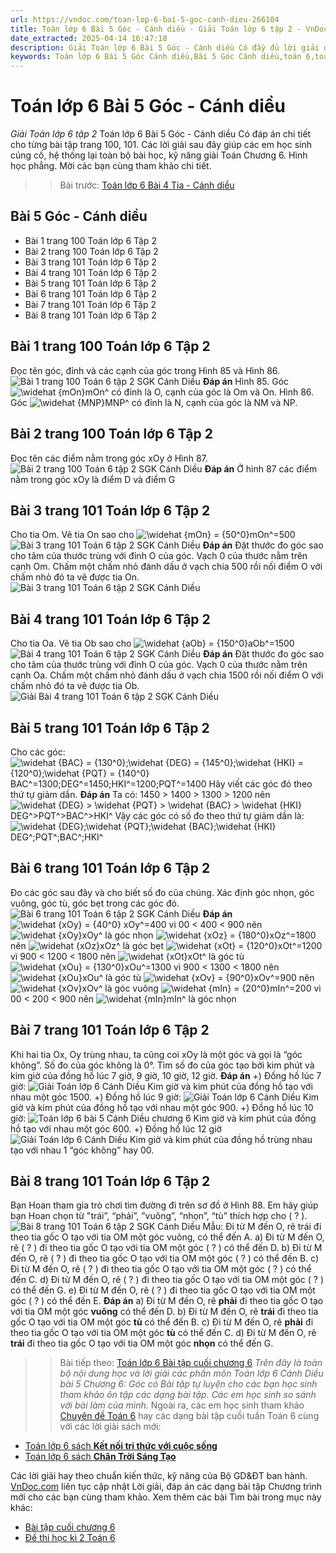 ```yaml
---
url: https://vndoc.com/toan-lop-6-bai-5-goc-canh-dieu-266104
title: Toán lớp 6 Bài 5 Góc - Cánh diều - Giải Toán lớp 6 tập 2 - VnDoc.com
date_extracted: 2025-04-14 16:47:18
description: Giải Toán lớp 6 Bài 5 Góc - Cánh diều Có đầy đủ lời giải đầy đủ lời giải cho từng bài tập để các em học sinh củng cố kỹ năng giải Toán.
keywords: Toán lớp 6 Bài 5 Góc Cánh diều,Bài 5 Góc Cánh diều,toán 6,toán lớp 6,giải toán lớp 6,giải toán 6,toán lớp 6 cánh diều,toán 6 cánh diều,giải toán 6 tập 2 cánh diều,giải toán lớp 6 cánh diều,Bài 5 Góc,giải Toán lớp 6 Bài 5 Góc cánh diều
---
```


# Toán lớp 6 Bài 5 Góc - Cánh diều
 _Giải Toán lớp 6 tập 2_
Toán lớp 6 Bài 5 Góc - Cánh diều Có đáp án chi tiết cho từng bài tập trang 100, 101. Các lời giải sau đây giúp các em học sinh củng cố, hệ thống lại toàn bộ bài học, kỹ năng giải Toán Chương 6. Hình học phẳng. Mời các bạn cùng tham khảo chi tiết.
>> Bài trước: [Toán lớp 6 Bài 4 Tia - Cánh diều](<https://vndoc.com/toan-lop-6-bai-4-tia-canh-dieu-266101>)
## **Bài 5 Góc - Cánh diều**
  * Bài 1 trang 100 Toán lớp 6 Tập 2
  * Bài 2 trang 100 Toán lớp 6 Tập 2
  * Bài 3 trang 101 Toán lớp 6 Tập 2
  * Bài 4 trang 101 Toán lớp 6 Tập 2
  * Bài 5 trang 101 Toán lớp 6 Tập 2
  * Bài 6 trang 101 Toán lớp 6 Tập 2
  * Bài 7 trang 101 Toán lớp 6 Tập 2
  * Bài 8 trang 101 Toán lớp 6 Tập 2

## Bài 1 trang 100 Toán lớp 6 Tập 2
Đọc tên góc, đỉnh và các cạnh của góc trong Hình 85 và Hình 86.
![Bài 1 trang 100 Toán 6 tập 2 SGK Cánh Diều](https://i.vdoc.vn/data/image/2022/05/23/Bai-1-trang-100-Toan-6-tap-2-SGK-Canh-Dieu.png)
**Đáp án**
Hình 85.
Góc ![\\widehat {mOn}](https://i.vdoc.vn/data/image/blank.png)mOn^ có đỉnh là O, cạnh của góc là Om và On.
Hình 86.
Góc ![\\widehat {MNP}](https://i.vdoc.vn/data/image/blank.png)MNP^ có đỉnh là N, cạnh của góc là NM và NP.
## Bài 2 trang 100 Toán lớp 6 Tập 2
Đọc tên các điểm nằm trong góc xOy ở Hình 87.
![Bài 2 trang 100 Toán 6 tập 2 SGK Cánh Diều](https://i.vdoc.vn/data/image/2022/05/23/Bai-2-trang-100-Toan-6-tap-2-SGK-Canh-Dieu.png)
**Đáp án**
Ở hình 87 các điểm nằm trong góc xOy là điểm D và điểm G
## Bài 3 trang 101 Toán lớp 6 Tập 2
Cho tia Om. Vẽ tia On sao cho ![\\widehat {mOn} = {50^0}](https://i.vdoc.vn/data/image/blank.png)mOn^=500
![Bài 3 trang 101 Toán 6 tập 2 SGK Cánh Diều](https://i.vdoc.vn/data/image/2022/05/23/Bai-3-trang-101-Toan-6-tap-2-SGK-Canh-Dieu.png)
**Đáp án**
Đặt thước đo góc sao cho tâm của thước trùng với đỉnh O của góc. Vạch 0 của thước nằm trên cạnh Om.
Chấm một chấm nhỏ đánh dấu ở vạch chia 500 rồi nối điểm O với chấm nhỏ đó ta vẽ được tia On.
![Bài 3 trang 101 Toán 6 tập 2 SGK Cánh Diều](https://i.vdoc.vn/data/image/2022/05/23/Bai-3-trang-101-Toan-6-tap-2-SGK-Canh-Dieu-1.png)
## Bài 4 trang 101 Toán lớp 6 Tập 2
Cho tia Oa. Vẽ tia Ob sao cho ![\\widehat {aOb} = {150^0}](https://i.vdoc.vn/data/image/blank.png)aOb^=1500
![Bài 4 trang 101 Toán 6 tập 2 SGK Cánh Diều](https://i.vdoc.vn/data/image/2022/05/23/Bai-4-trang-101-Toan-6-tap-2-SGK-Canh-Dieu.png)
**Đáp án**
Đặt thước đo góc sao cho tâm của thước trùng với đỉnh O của góc. Vạch 0 của thước nằm trên cạnh Oa.
Chấm một chấm nhỏ đánh dấu ở vạch chia 1500 rồi nối điểm O với chấm nhỏ đó ta vẽ được tia Ob.
![Giải Bài 4 trang 101 Toán 6 tập 2 SGK Cánh Diều](https://i.vdoc.vn/data/image/2022/05/23/Bai-4-trang-101-Toan-6-tap-2-SGK-Canh-Dieu-1.png)
## Bài 5 trang 101 Toán lớp 6 Tập 2
Cho các góc: ![\\widehat {BAC} = {130^0};\\widehat {DEG} = {145^0};\\widehat {HKI} = {120^0};\\widehat {PQT} = {140^0}](https://i.vdoc.vn/data/image/blank.png)BAC^=1300;DEG^=1450;HKI^=1200;PQT^=1400
Hãy viết các góc đó theo thứ tự giảm dần.
**Đáp án**
Ta có:
1450 > 1400 > 1300 > 1200 nên ![\\widehat {DEG} > \\widehat {PQT} > \\widehat {BAC} > \\widehat {HKI}](https://i.vdoc.vn/data/image/blank.png)DEG^>PQT^>BAC^>HKI^
Vậy các góc có số đo theo thứ tự giảm dần là: ![\\widehat {DEG};\\widehat {PQT};\\widehat {BAC};\\widehat {HKI}](https://i.vdoc.vn/data/image/blank.png)DEG^;PQT^;BAC^;HKI^
## Bài 6 trang 101 Toán lớp 6 Tập 2
Đo các góc sau đây và cho biết số đo của chúng. Xác định góc nhọn, góc vuông, góc tù, góc bẹt trong các góc đó.
![Bài 6 trang 101 Toán 6 tập 2 SGK Cánh Diều](https://i.vdoc.vn/data/image/2022/05/23/Bai-6-trang-101-Toan-6-tap-2-SGK-Canh-Dieu.png)
**Đáp án**
![\\widehat {xOy} = {40^0}](https://i.vdoc.vn/data/image/blank.png) xOy^=400 vì 00 < 400 < 900 nên ![\\widehat {xOy}](https://i.vdoc.vn/data/image/blank.png)xOy^ là góc nhọn
![\\widehat {xOz} = {180^0}](https://i.vdoc.vn/data/image/blank.png)xOz^=1800 nên ![\\widehat {xOz}](https://i.vdoc.vn/data/image/blank.png)xOz^ là góc bẹt
![\\widehat {xOt} = {120^0}](https://i.vdoc.vn/data/image/blank.png)xOt^=1200 vì 900 < 1200 < 1800 nên ![\\widehat {xOt}](https://i.vdoc.vn/data/image/blank.png)xOt^ là góc tù
![\\widehat {xOu} = {130^0}](https://i.vdoc.vn/data/image/blank.png)xOu^=1300 vì 900 < 1300 < 1800 nên ![\\widehat {xOu}](https://i.vdoc.vn/data/image/blank.png)xOu^ là góc tù
![\\widehat {xOv} = {90^0}](https://i.vdoc.vn/data/image/blank.png)xOv^=900 nên ![\\widehat {xOv}](https://i.vdoc.vn/data/image/blank.png)xOv^ là góc vuông
![\\widehat {mIn} = {20^0}](https://i.vdoc.vn/data/image/blank.png)mIn^=200 vì 00 < 200 < 900 nên ![\\widehat {mIn}](https://i.vdoc.vn/data/image/blank.png)mIn^ là góc nhọn
## Bài 7 trang 101 Toán lớp 6 Tập 2
Khi hai tia Ox, Oy trùng nhau, ta cũng coi xOy là một góc và gọi là “góc không”. Số đo của góc không là 0°. Tìm số đo của góc tạo bởi kim phút và kim giờ của đồng hồ lúc 7 giờ, 9 giờ, 10 giờ, 12 giờ.
**Đáp án**
+\) Đồng hồ lúc 7 giờ:
![Giải Toán lớp 6 Cánh Diều](https://i.vdoc.vn/data/image/2022/05/23/bai-7-trang-101-toan-lop-6-tap-2-canh-dieu-1.png)
Kim giờ và kim phút của đồng hồ tạo với nhau một góc 1500.
+\) Đồng hồ lúc 9 giờ:
![Giải Toán lớp 6 Cánh Diều](https://i.vdoc.vn/data/image/2022/05/23/bai-7-trang-101-toan-lop-6-tap-2-canh-dieu-2.png)
Kim giờ và kim phút của đồng hồ tạo với nhau một góc 900.
+\) Đồng hồ lúc 10 giờ:
![Toán lớp 6 bài 5 Cánh Diều chương 6](https://i.vdoc.vn/data/image/2022/05/23/bai-7-trang-101-toan-lop-6-tap-2-canh-dieu-3.png)
Kim giờ và kim phút của đồng hồ tạo với nhau một góc 600.
+\) Đồng hồ lúc 12 giờ
![Giải Toán lớp 6 Cánh Diều](https://i.vdoc.vn/data/image/2022/05/23/bai-7-trang-101-toan-lop-6-tap-2-canh-dieu-4.png)
Kim giờ và kim phút của đồng hồ trùng nhau tạo với nhau 1 “góc không” hay 00.
## Bài 8 trang 101 Toán lớp 6 Tập 2
Bạn Hoan tham gia trò chơi tìm đường đi trên sơ đồ ở Hình 88. Em hãy giúp bạn Hoan chọn từ "trái”, “phải”, ”vuông”, “nhọn”, “tù” thích hợp cho \( ? \).
![Bài 8 trang 101 Toán 6 tập 2 SGK Cánh Diều](https://i.vdoc.vn/data/image/2022/05/23/Bai-8-trang-101-Toan-6-tap-2-SGK-Canh-Dieu.png)
Mẫu: Đi từ M đến O, rẽ trái đi theo tia gốc O tạo với tia OM một góc vuông, có thể đến A.
a\) Đi từ M đến O, rẽ \( ? \) đi theo tia gốc O tạo với tia OM một góc \( ? \) có thể đến D.
b\) Đi từ M đến O, rẽ \( ? \) đi theo tia gốc O tạo với tia OM một góc \( ? \) có thể đến B.
c\) Đi từ M đến O, rẽ \( ? \) đi theo tia gốc O tạo với tia OM một góc \( ? \) có thể đến C.
d\) Đi từ M đến O, rẽ \( ? \) đi theo tia gốc O tạo với tia OM một góc \( ? \) có thể đến G.
e\) Đi từ M đến O, rẽ \( ? \) đi theo tia gốc O tạo với tia OM một góc \( ? \) có thể đến E.
**Đáp án**
a\) Đi từ M đến O, rẽ **phải** đi theo tia gốc O tạo với tia OM một góc **vuông** có thể đến D.
b\) Đi từ M đến O, rẽ **trái** đi theo tia gốc O tạo với tia OM một góc **tù** có thể đến B.
c\) Đi từ M đến O, rẽ **phải** đi theo tia gốc O tạo với tia OM một góc **tù** có thể đến C.
d\) Đi từ M đến O, rẽ **trái** đi theo tia gốc O tạo với tia OM một góc **nhọn** có thể đến G.
>> Bài tiếp theo: [Toán lớp 6 Bài tập cuối chương 6](<https://vndoc.com/toan-lop-6-bai-tap-cuoi-chuong-6-canh-dieu-266107>)
 _Trên đây là toàn bộ nội dung học và lời giải các phần môn Toán lớp 6 Cánh Diều bài 5 Chương 6: Góc có Bài tập tự luyện cho các bạn học sinh tham khảo ôn tập các dạng bài tập. Các em học sinh so sánh với bài làm của mình._
Ngoài ra, các em học sinh tham khảo [Chuyên đề Toán 6](<https://vndoc.com/chuyen-de-toan6>) hay các dạng bài tập cuối tuần Toán 6 cùng với các lời giải  sách mới:
  * [Toán lớp 6 sách **Kết nối tri thức với cuộc sống**](<https://vndoc.com/mon-toan-lop6>)
  * [Toán lớp 6 sách **Chân Trời Sáng Tạo**](<https://vndoc.com/toan-lop-6-sach-chan-troi-sang-tao>)

Các lời giải hay theo chuẩn kiến thức, kỹ năng của Bộ GD&ĐT ban hành. [VnDoc.com](<https://vndoc.com/>) liên tục cập nhật Lời giải, đáp án các dạng bài tập Chương trình mới cho các bạn cùng tham khảo.
Xem thêm các bài Tìm bài trong mục này khác:
  * [Bài tập cuối chương 6](</toan-lop-6-bai-tap-cuoi-chuong-6-canh-dieu-266107>)
  * [Đề thi học kì 2 Toán 6](</de-thi-hoc-ki-2-lop-6-mon-toan>)

